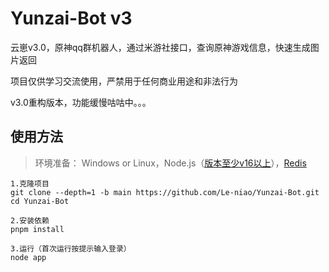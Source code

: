 # Yunzai-Bot v3
云崽v3.0，原神qq群机器人，通过米游社接口，查询原神游戏信息，快速生成图片返回

项目仅供学习交流使用，严禁用于任何商业用途和非法行为

v3.0重构版本，功能缓慢咕咕中。。。

## 使用方法
>环境准备： Windows or Linux，Node.js（[版本至少v16以上](http://nodejs.cn/download/)），[Redis](resources/readme/命令说明.md#window安装redis)
```
1.克隆项目
git clone --depth=1 -b main https://github.com/Le-niao/Yunzai-Bot.git 
cd Yunzai-Bot

2.安装依赖
pnpm install

3.运行（首次运行按提示输入登录）
node app
```
